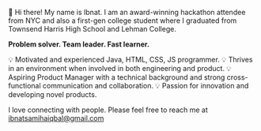👋 Hi there! My name is Ibnat. I am an award-winning hackathon attendee from NYC and also a first-gen college student where I graduated from Townsend Harris High School and Lehman College.

**Problem solver. Team leader. Fast learner.**

💡 Motivated and experienced Java, HTML, CSS, JS programmer. 
💡 Thrives in an environment when involved in both engineering and product. 
💡 Aspiring Product Manager with a technical background and strong cross-functional communication and collaboration. 
💡 Passion for innovation and developing novel products.


I love connecting with people. Please feel free to reach me at ibnatsamihaiqbal@gmail.com

